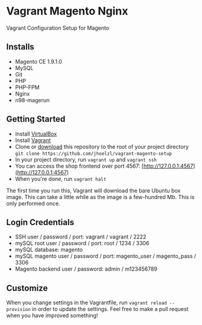# Vagrant Magento Nginx
Vagrant Configuration Setup for Magento

## Installs

* Magento CE 1.9.1.0
* MySQL
* Git
* PHP
* PHP-FPM
* Nginx
* n98-magerun

## Getting Started

* Install [VirtualBox](https://www.virtualbox.org/wiki/Downloads)
* Install [Vagrant](http://www.vagrantup.com/)
* Clone or [download](https://github.com/jhoelzl/vagrant-magento-setup/archive/master.zip) this repository to the root of your project directory `git clone https://github.com/jhoelzl/vagrant-magento-setup`
* In your project directory, run `vagrant up` and `vagrant ssh`
* You can access the shop frontend over port 4567: [http://127.0.0.1:4567](http://127.0.0.1:4567)
* When you're done, run `vagrant halt`

The first time you run this, Vagrant will download the bare Ubuntu box image. This can take a little while as the image is a few-hundred Mb. This is only performed once.

## Login Credentials
* SSH user / password / port: vagrant / vagrant / 2222
* mySQL root user / password / port: root / 1234 / 3306
* mySQL database: magento
* mySQL magento user / password / port: magento_user / magento_pass / 3306
* Magento backend user / password: admin / m123456789

## Customize
When you change settings in the Vagrantfile, run `vagrant reload --provision` in order to update the settings. Feel free to make a pull request when you have improved something!
